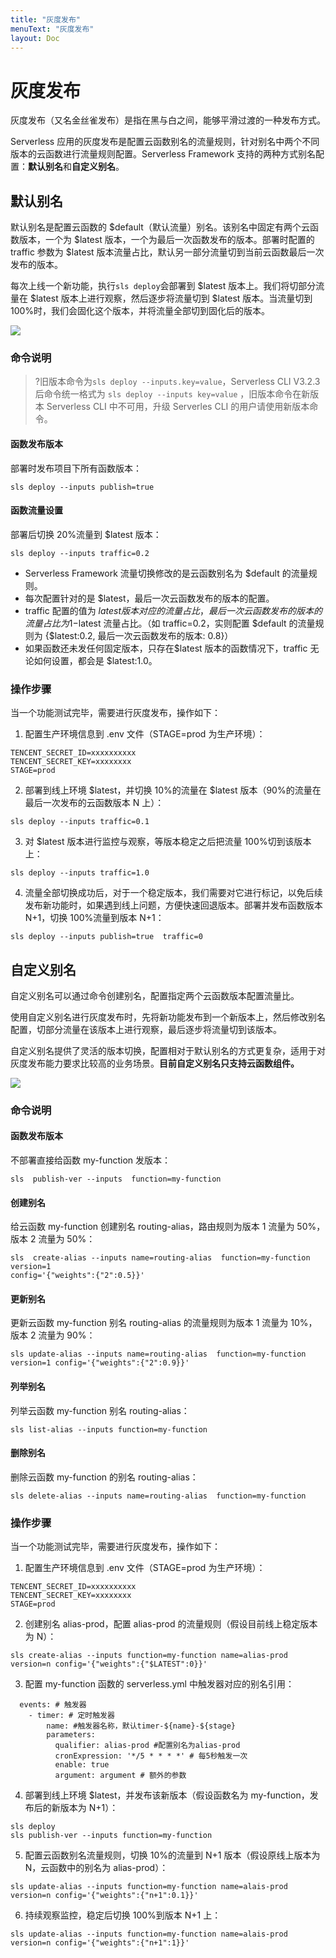 ```yaml
---
title: "灰度发布"
menuText: "灰度发布"
layout: Doc
---
```


# 灰度发布

灰度发布（又名金丝雀发布）是指在黑与白之间，能够平滑过渡的一种发布方式。

Serverless 应用的灰度发布是配置云函数别名的流量规则，针对别名中两个不同版本的云函数进行流量规则配置。Serverless Framework 支持的两种方式别名配置：**默认别名**和**自定义别名**。

## 默认别名

默认别名是配置云函数的 $default（默认流量）别名。该别名中固定有两个云函数版本，一个为 $latest 版本，一个为最后一次函数发布的版本。部署时配置的 traffic 参数为 $latest 版本流量占比，默认另一部分流量切到当前云函数最后一次发布的版本。

每次上线一个新功能，执行`sls deploy`会部署到 $latest 版本上。我们将切部分流量在 $latest 版本上进行观察，然后逐步将流量切到 $latest 版本。当流量切到 100%时，我们会固化这个版本，并将流量全部切到固化后的版本。

![](https://main.qcloudimg.com/raw/f5fbd2ed2843a294e89766ac99012118.svg)

### 命令说明

> ?旧版本命令为`sls deploy --inputs.key=value`，Serverless CLI V3.2.3 后命令统一格式为 `sls deploy --inputs key=value` ，旧版本命令在新版本 Serverless CLI 中不可用，升级 Serverles CLI 的用户请使用新版本命令。

#### 函数发布版本

部署时发布项目下所有函数版本：

```plaintext
sls deploy --inputs publish=true
```

#### 函数流量设置

部署后切换 20%流量到 $latest 版本：

```plaintext
sls deploy --inputs traffic=0.2
```

- Serverless Framework 流量切换修改的是云函数别名为 $default 的流量规则。
- 每次配置针对的是 $latest，最后一次云函数发布的版本的配置。
- traffic 配置的值为 $latest 版本对应的流量占比，最后一次云函数发布的版本的流量占比为 1-$latest 流量占比。（如 traffic=0.2，实则配置 $default 的流量规则为 {$latest:0.2, 最后一次云函数发布的版本: 0.8}）
- 如果函数还未发任何固定版本，只存在$latest 版本的函数情况下，traffic 无论如何设置，都会是 $latest:1.0。

### 操作步骤

当一个功能测试完毕，需要进行灰度发布，操作如下：

1. 配置生产环境信息到 .env 文件（STAGE=prod 为生产环境）：

```plaintext
TENCENT_SECRET_ID=xxxxxxxxxx
TENCENT_SECRET_KEY=xxxxxxxx
STAGE=prod
```

2. 部署到线上环境 $latest，并切换 10%的流量在 $latest 版本（90%的流量在最后一次发布的云函数版本 N 上）：

```plaintext
sls deploy --inputs traffic=0.1
```

3. 对 $latest 版本进行监控与观察，等版本稳定之后把流量 100%切到该版本上：

```plaintext
sls deploy --inputs traffic=1.0
```

4. 流量全部切换成功后，对于一个稳定版本，我们需要对它进行标记，以免后续发布新功能时，如果遇到线上问题，方便快速回退版本。部署并发布函数版本 N+1，切换 100%流量到版本 N+1：

```plaintext
sls deploy --inputs publish=true  traffic=0
```

## 自定义别名

自定义别名可以通过命令创建别名，配置指定两个云函数版本配置流量比。

使用自定义别名进行灰度发布时，先将新功能发布到一个新版本上，然后修改别名配置，切部分流量在该版本上进行观察，最后逐步将流量切到该版本。

自定义别名提供了灵活的版本切换，配置相对于默认别名的方式更复杂，适用于对灰度发布能力要求比较高的业务场景。**目前自定义别名只支持云函数组件。**

<img src="https://main.qcloudimg.com/raw/2cbf1823f743ed1cdf287812096ed614.svg">

### 命令说明

#### 函数发布版本

不部署直接给函数 my-function 发版本：

```plaintext
sls  publish-ver --inputs  function=my-function
```

#### 创建别名

给云函数 my-function 创建别名 routing-alias，路由规则为版本 1 流量为 50%，版本 2 流量为 50%：

```plaintext
sls  create-alias --inputs name=routing-alias  function=my-function  version=1
config='{"weights":{"2":0.5}}'
```

#### 更新别名

更新云函数 my-function 别名 routing-alias 的流量规则为版本 1 流量为 10%，版本 2 流量为 90%：

```plaintext
sls update-alias --inputs name=routing-alias  function=my-function  version=1 config='{"weights":{"2":0.9}}'
```

#### 列举别名

列举云函数 my-function 别名 routing-alias：

```plaintext
sls list-alias --inputs function=my-function
```

#### 删除别名

删除云函数 my-function 的别名 routing-alias：

```plaintext
sls delete-alias --inputs name=routing-alias  function=my-function
```

### 操作步骤

当一个功能测试完毕，需要进行灰度发布，操作如下：

1. 配置生产环境信息到 .env 文件（STAGE=prod 为生产环境）：

```plaintext
TENCENT_SECRET_ID=xxxxxxxxxx
TENCENT_SECRET_KEY=xxxxxxxx
STAGE=prod
```

2. 创建别名 alias-prod，配置 alias-prod 的流量规则（假设目前线上稳定版本为 N）：

```plaintext
sls create-alias --inputs function=my-function name=alias-prod version=n config='{"weights":{"$LATEST":0}}'
```

3. 配置 my-function 函数的 serverless.yml 中触发器对应的别名引用：

```
  events: # 触发器
    - timer: # 定时触发器
        name: #触发器名称，默认timer-${name}-${stage}
        parameters:
          qualifier: alias-prod #配置别名为alias-prod
          cronExpression: '*/5 * * * *' # 每5秒触发一次
          enable: true
          argument: argument # 额外的参数
```

4. 部署到线上环境 $latest，并发布该新版本（假设函数名为 my-function，发布后的新版本为 N+1）：

```plaintext
sls deploy
sls publish-ver --inputs function=my-function
```

5. 配置云函数别名流量规则，切换 10%的流量到 N+1 版本（假设原线上版本为 N，云函数中的别名为 alias-prod）：

```plaintext
sls update-alias --inputs function=my-function name=alais-prod version=n config='{"weights":{"n+1":0.1}}'
```

6. 持续观察监控，稳定后切换 100%到版本 N+1 上：

```plaintext
sls update-alias --inputs function=my-function name=alais-prod version=n config='{"weights":{"n+1":1}}'
```
